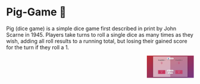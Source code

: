 # Pig-Game 🐷
Pig (dice game) is a simple dice game first described in print by John Scarne in 1945.
Players take turns to roll a single dice as many times as they wish, adding all roll results to a running total, but losing their gained score for the turn if they roll a 1.

<a href="shakiba-vakili.github.io/Pig-Game/">
    <img src="img/screencapture-shakiba-vakili-github-io-Pig-Game-2023-05-25-12_24_39.png" alt="Pig-Game" title="Pig-Game" align="right" height="60" />
</a>
